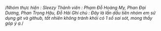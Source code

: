 /*Nhóm thực hiện : Sleezy
Thành viên : Phạm Đỗ Hoàng My, Phan Đại Dương, Phan Trọng Hậu, Đỗ Hải
Ghi chú : Đây là lần dầu tiên nhóm em sử dụng git và github, tất nhiên không tránh khỏi có 1 số sai sót, mong thầy góp ý ạ.*/
